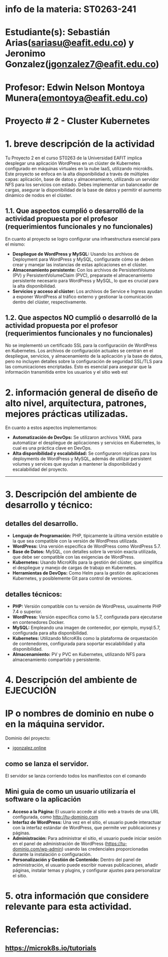 # info de la materia: ST0263-241
#
# Estudiante(s): Sebastián Arias(sariasu@eafit.edu.co) y Jeronimo Gonzalez(jgonzalez7@eafit.edu.co)
#
# Profesor: Edwin Nelson Montoya Munera(emontoya@eafit.edu.co)

# Proyecto # 2 - Cluster Kubernetes
#
# 1. breve descripción de la actividad
Tu Proyecto 2 en el curso ST0263 de la Universidad EAFIT implica desplegar una aplicación WordPress en un clúster de Kubernetes configurado en máquinas virtuales en la nube IaaS, utilizando microk8s. Este proyecto se enfoca en la alta disponibilidad a través de múltiples capas: aplicación, base de datos y almacenamiento, utilizando un servidor NFS para los servicios con estado. Debes implementar un balanceador de cargas, asegurar la disponibilidad de la base de datos y permitir el aumento dinámico de nodos en el clúster. 

## 1.1. Que aspectos cumplió o desarrolló de la actividad propuesta por el profesor (requerimientos funcionales y no funcionales)
En cuanto al proyecto se logro configurar una infraestructura esencial para el mismo:
   - **Despliegue de WordPress y MySQL:** Usando los archivos de Deployment para WordPress y MySQL, configuraste cómo se deben crear y manejar las instancias de estas aplicaciones en el clúster.
   - **Almacenamiento persistente:** Con los archivos de PersistentVolume (PV) y PersistentVolumeClaim (PVC), preparaste el almacenamiento persistente necesario para WordPress y MySQL, lo que es crucial para la alta disponibilidad.
   - **Servicios y acceso al clúster:** Los archivos de Service e Ingress ayudan a exponer WordPress al tráfico externo y gestionar la comunicación dentro del clúster, respectivamente.

## 1.2. Que aspectos NO cumplió o desarrolló de la actividad propuesta por el profesor (requerimientos funcionales y no funcionales)
No se implementó un certificado SSL para la configuración de WordPress en Kubernetes. Los archivos de configuración actuales se centran en el despliegue, servicios, y almacenamiento de la aplicación y la base de datos, pero no incluyen detalles sobre la configuración de seguridad SSL/TLS para las comunicaciones encriptadas. Esto es esencial para asegurar que la información transmitida entre los usuarios y el sitio web est

# 2. información general de diseño de alto nivel, arquitectura, patrones, mejores prácticas utilizadas.
En cuanto a estos aspectos implementamos:
   - **Automatización de DevOps:** Se utilizaron archivos YAML para automatizar el despliegue de aplicaciones y servicios en Kubernetes, lo cual es una práctica clave en DevOps.
   - **Alta disponibilidad y escalabilidad:** Se configuraron réplicas para los deployments de WordPress y MySQL, además de utilizar persistent volumes y services que ayudan a mantener la disponibilidad y escalabilidad del proyecto.
----------------------------
# 3. Descripción del ambiente de desarrollo y técnico:

## detalles del desarrollo.
   - **Lenguaje de Programación:** PHP, típicamente la última versión estable o la que sea compatible con la versión de WordPress utilizada.
   - **WordPress:** Una versión específica de WordPress como WordPress 5.7.
   - **Base de Datos:** MySQL, con detalles sobre la versión exacta utilizada, que debe ser compatible con las exigencias de WordPress.
   - **Kubernetes:** Usando MicroK8s para la gestión del clúster, que simplifica el despliegue y manejo de cargas de trabajo en Kubernetes.
   - **Herramientas de DevOps:** Como Helm para la gestión de aplicaciones Kubernetes, y posiblemente Git para control de versiones.
     
## detalles técnicos:
   - **PHP:** Versión compatible con tu versión de WordPress, usualmente PHP 7.4 o superior.
   - **WordPress:** Versión específica como la 5.7, configurada para ejecutarse en contenedores Docker.
   - **MySQL:** Empleando una imagen de contenedor, por ejemplo, mysql:5.7, configurada para alta disponibilidad.
   - **Kubernetes:** Utilizando MicroK8s como la plataforma de orquestación de contenedores, configurada para soportar escalabilidad y alta disponibilidad.
   - **Almacenamiento:** PV y PVC en Kubernetes, utilizando NFS para almacenamiento compartido y persistente.
     
# 4. Descripción del ambiente de EJECUCIÓN

# IP o nombres de dominio en nube o en la máquina servidor.
Dominio del proyecto:
   - [jgonzalez.online](http://jgonzalez.online/)

## como se lanza el servidor.
El servidor se lanza corriendo todos los manifiestos con el comando 
## Mini guia de como un usuario utilizaría el software o la aplicación
  - **Acceso a la Página:** El usuario accede al sitio web a través de una URL configurada, como http://tu-dominio.com
  - **Interfaz de WordPress:** Una vez en el sitio, el usuario puede interactuar con la interfaz estándar de WordPress, que permite ver publicaciones y páginas.
  - **Administración:** Para administrar el sitio, el usuario puede iniciar sesión en el panel de administración de WordPress (https://tu-dominio.com/wp-admin) usando las credenciales proporcionadas durante la instalación o configuración.
  - **Personalización y Gestión de Contenido:** Dentro del panel de administración, el usuario puede escribir nuevas publicaciones, añadir páginas, instalar temas y plugins, y configurar ajustes para personalizar el sitio. 

# 5. otra información que considere relevante para esta actividad.

# Referencias:
## https://microk8s.io/tutorials
